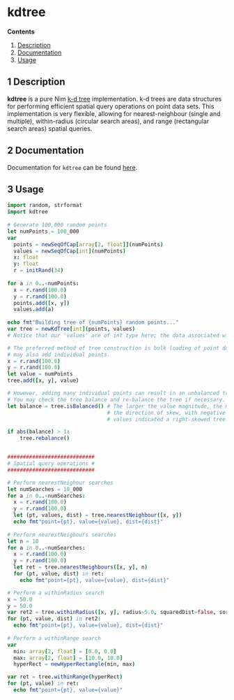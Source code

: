 # kdtree

**Contents**

1. [Description](#1-description)
2. [Documentation](#2-documentation)
3. [Usage](#2-usage)

## 1 Description

**kdtree** is a pure Nim [k-d tree](https://en.wikipedia.org/wiki/K-d_tree) implementation. k-d trees are data structures for performing efficient spatial query operations on point data sets. This implementation is very flexible, allowing for nearest-neighbour (single and multiple), within-radius (circular search areas), and range (rectangular search areas) spatial queries.

## 2 Documentation

Documentation for `kdtree` can be found [here](https://jblindsay.github.io/kdtree/kdtree.html).

## 3 Usage

```nim
import random, strformat
import kdtree
 
# Generate 100,000 random points
let numPoints = 100_000
var
  points = newSeqOfCap[array[2, float]](numPoints)
  values = newSeqOfCap[int](numPoints) 
  x: float
  y: float
  r = initRand(34)
 
for a in 0..<numPoints:
  x = r.rand(100.0)
  y = r.rand(100.0)
  points.add([x, y])
  values.add(a)
 
echo fmt"Building tree of {numPoints} random points..."
var tree = newKdTree[int](points, values)
# Notice that our 'values' are of int type here; the data associated with points can be of any generic data type.

# The preferred method of tree construction is bulk loading of point data using 'newKdTree'. However, you
# may also add individual points.
x = r.rand(100.0)
y = r.rand(100.0)
let value = numPoints
tree.add([x, y], value)

# However, adding many individual points can result in an unbalanced tree, which can result in inefficient queries. 
# You may check the tree balance and re-balance the tree if necessary.
let balance = tree.isBalanced() # The larger the value magnitude, the more unbalanced the tree is. The sign indicates 
                                # the direction of skew, with negative values indicating a left-skewed tree and positive 
                                # values indicated a right-skewed tree.

if abs(balance) > 1:
    tree.rebalance()


############################ 
# Spatial query operations #
############################ 

# Perform nearestNeighour searches
let numSearches = 10_000
for a in 0..<numSearches:
  x = r.rand(100.0)
  y = r.rand(100.0)
  let (pt, values, dist) = tree.nearestNeighbour([x, y])
  echo fmt"point={pt}, value={value}, dist={dist}"
 
# Perform nearestNeighours searches
let n = 10
for a in 0..<numSearches:
  x = r.rand(100.0)
  y = r.rand(100.0)
  let ret = tree.nearestNeighbours([x, y], n)
  for (pt, value, dist) in ret:
    echo fmt"point={pt}, value={value}, dist={dist}"

# Perform a withinRadius search
x = 50.0
y = 50.0
var ret2 = tree.withinRadius([x, y], radius=5.0, squaredDist=false, sortResults=true)
for (pt, value, dist) in ret2:
  echo fmt"point={pt}, value={value}, dist={dist}"
 
# Perform a withinRange search
var 
  min: array[2, float] = [0.0, 0.0]
  max: array[2, float] = [10.0, 10.0]
  hyperRect = newHyperRectangle(min, max)

var ret = tree.withinRange(hyperRect)
for (pt, value) in ret:
  echo fmt"point={pt}, value={value}"
